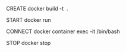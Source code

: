 CREATE
docker build -t <image name> .

START
docker run <image name>

CONNECT
docker container exec -it <container name> /bin/bash

STOP
docker stop <container id>
